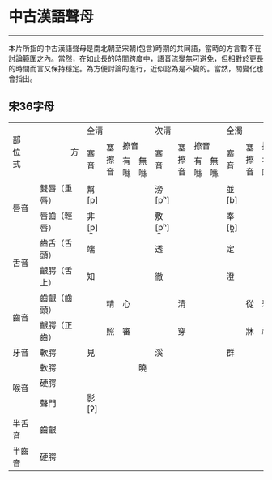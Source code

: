 # 中古漢語聲母
------
本片所指的中古漢語聲母是南北朝至宋朝(包含)時期的共同語，當時的方言暫不在討論範圍之內。當然，在如此長的時間跨度中，語音流變無可避免，但相對於更長的時間而言又保持穩定。為方便討論的進行，近似認為是不變的。當然，關變化也會指出。

## 宋36字母
<html><head><meta charset="utf-8"/></head><body><table><tr><td rowspan="3" colspan="2" t="s" id="sjs-A1">部位                       方式</td><td colspan="4" t="s" id="sjs-C1">全清</td><td colspan="4" t="s" id="sjs-G1">次清</td><td colspan="4" t="s" id="sjs-K1">全濁</td><td colspan="3" t="s" id="sjs-O1">次濁</td><td t="z" id="sjs-R1"></td><td t="z" id="sjs-S1"></td></tr><tr><td rowspan="2" t="s" id="sjs-C2">塞音</td><td rowspan="2" t="s" id="sjs-D2">塞擦音</td><td colspan="2" t="s" id="sjs-E2">擦音</td><td rowspan="2" t="s" id="sjs-G2">塞音</td><td rowspan="2" t="s" id="sjs-H2">塞擦音</td><td colspan="2" t="s" id="sjs-I2">擦音</td><td rowspan="2" t="s" id="sjs-K2">塞音</td><td rowspan="2" t="s" id="sjs-L2">塞擦音</td><td colspan="2" t="s" id="sjs-M2">擦音</td><td rowspan="2" t="s" id="sjs-O2">鼻音</td><td rowspan="2" t="s" id="sjs-P2">邊音</td><td rowspan="2" t="s" id="sjs-Q2">半元音</td><td t="z" id="sjs-R2"></td><td t="z" id="sjs-S2"></td></tr><tr><td t="s" id="sjs-E3">有噝</td><td t="s" id="sjs-F3">無噝</td><td t="s" id="sjs-I3">有噝</td><td t="s" id="sjs-J3">無噝</td><td t="s" id="sjs-M3">有噝</td><td t="s" id="sjs-N3">無噝</td><td t="z" id="sjs-R3"></td><td t="z" id="sjs-S3"></td></tr><tr><td rowspan="2" t="s" id="sjs-A4">唇音</td><td t="s" id="sjs-B4">雙唇（重唇）</td><td t="s" id="sjs-C4">幫[&#x70;]</td><td t="s" id="sjs-D4" xml:space="preserve">　</td><td t="s" id="sjs-E4" xml:space="preserve">　</td><td t="s" id="sjs-F4" xml:space="preserve">　</td><td t="s" id="sjs-G4">滂[&#x70;&#x2B0;]</td><td t="s" id="sjs-H4" xml:space="preserve">　</td><td t="s" id="sjs-I4" xml:space="preserve">　</td><td t="s" id="sjs-J4" xml:space="preserve">　</td><td t="s" id="sjs-K4">並[&#x62;]</td><td t="s" id="sjs-L4" xml:space="preserve">　</td><td t="s" id="sjs-M4" xml:space="preserve">　</td><td t="s" id="sjs-N4" xml:space="preserve">　</td><td t="s" id="sjs-O4">明[&#x6D;]</td><td t="s" id="sjs-P4" xml:space="preserve">　</td><td t="s" id="sjs-Q4" xml:space="preserve">　</td><td t="z" id="sjs-R4"></td><td t="z" id="sjs-S4"></td></tr><tr><td t="s" id="sjs-B5">唇齒（輕唇）</td><td t="s" id="sjs-C5">非[&#x70;&#x32A;]</td><td t="s" id="sjs-D5" xml:space="preserve">　</td><td t="s" id="sjs-E5" xml:space="preserve">　</td><td t="s" id="sjs-F5" xml:space="preserve">　</td><td t="s" id="sjs-G5">敷[&#x70;&#x32A;&#x2B0;]</td><td t="s" id="sjs-H5" xml:space="preserve">　</td><td t="z" id="sjs-I5"></td><td t="s" id="sjs-J5" xml:space="preserve">　</td><td t="s" id="sjs-K5">奉[&#x62;&#x32A;]</td><td t="s" id="sjs-L5" xml:space="preserve">　</td><td t="s" id="sjs-M5" xml:space="preserve">　</td><td t="s" id="sjs-N5" xml:space="preserve">　</td><td t="s" id="sjs-O5">微[&#x271;]</td><td t="s" id="sjs-P5" xml:space="preserve">　</td><td t="s" id="sjs-Q5" xml:space="preserve">　</td><td t="z" id="sjs-R5"></td><td t="z" id="sjs-S5"></td></tr><tr><td rowspan="2" t="s" id="sjs-A6">舌音</td><td t="s" id="sjs-B6">齒舌（舌頭）</td><td t="s" id="sjs-C6">端</td><td t="s" id="sjs-D6" xml:space="preserve">　</td><td t="s" id="sjs-E6" xml:space="preserve">　</td><td t="s" id="sjs-F6" xml:space="preserve">　</td><td t="s" id="sjs-G6">透</td><td t="s" id="sjs-H6" xml:space="preserve">　</td><td t="z" id="sjs-I6"></td><td t="s" id="sjs-J6" xml:space="preserve">　</td><td t="s" id="sjs-K6">定</td><td t="s" id="sjs-L6" xml:space="preserve">　</td><td t="s" id="sjs-M6" xml:space="preserve">　</td><td t="s" id="sjs-N6" xml:space="preserve">　</td><td t="s" id="sjs-O6">泥</td><td t="s" id="sjs-P6" xml:space="preserve">　</td><td t="s" id="sjs-Q6" xml:space="preserve">　</td><td t="z" id="sjs-R6"></td><td t="z" id="sjs-S6"></td></tr><tr><td t="s" id="sjs-B7">齦腭（舌上）</td><td t="s" id="sjs-C7">知</td><td t="s" id="sjs-D7" xml:space="preserve">　</td><td t="s" id="sjs-E7" xml:space="preserve">　</td><td t="s" id="sjs-F7" xml:space="preserve">　</td><td t="s" id="sjs-G7">徹</td><td t="s" id="sjs-H7" xml:space="preserve">　</td><td t="z" id="sjs-I7"></td><td t="s" id="sjs-J7" xml:space="preserve">　</td><td t="s" id="sjs-K7">澄</td><td t="s" id="sjs-L7" xml:space="preserve">　</td><td t="s" id="sjs-M7" xml:space="preserve">　</td><td t="s" id="sjs-N7" xml:space="preserve">　</td><td t="s" id="sjs-O7">娘[&#x273;]</td><td t="s" id="sjs-P7" xml:space="preserve">　</td><td t="s" id="sjs-Q7" xml:space="preserve">　</td><td t="z" id="sjs-R7"></td><td t="z" id="sjs-S7"></td></tr><tr><td rowspan="2" t="s" id="sjs-A8">齒音</td><td t="s" id="sjs-B8">齒齦（齒頭）</td><td t="s" id="sjs-C8" xml:space="preserve">　</td><td t="s" id="sjs-D8">精</td><td t="s" id="sjs-E8">心</td><td t="s" id="sjs-F8" xml:space="preserve">　</td><td t="s" id="sjs-G8" xml:space="preserve">　</td><td t="s" id="sjs-H8">清</td><td t="z" id="sjs-I8"></td><td t="s" id="sjs-J8" xml:space="preserve">　</td><td t="s" id="sjs-K8" xml:space="preserve">　</td><td t="s" id="sjs-L8">從</td><td t="s" id="sjs-M8">邪</td><td t="s" id="sjs-N8" xml:space="preserve">　</td><td t="s" id="sjs-O8" xml:space="preserve">　</td><td t="s" id="sjs-P8" xml:space="preserve">　</td><td t="s" id="sjs-Q8" xml:space="preserve">　</td><td t="z" id="sjs-R8"></td><td t="z" id="sjs-S8"></td></tr><tr><td t="s" id="sjs-B9">齦腭（正齒）</td><td t="s" id="sjs-C9" xml:space="preserve">　</td><td t="s" id="sjs-D9">照</td><td t="s" id="sjs-E9">審</td><td t="s" id="sjs-F9" xml:space="preserve">　</td><td t="s" id="sjs-G9" xml:space="preserve">　</td><td t="s" id="sjs-H9">穿</td><td t="z" id="sjs-I9"></td><td t="s" id="sjs-J9" xml:space="preserve">　</td><td t="s" id="sjs-K9" xml:space="preserve">　</td><td t="s" id="sjs-L9">牀</td><td t="s" id="sjs-M9">禪</td><td t="s" id="sjs-N9" xml:space="preserve">　</td><td t="s" id="sjs-O9" xml:space="preserve">　</td><td t="s" id="sjs-P9" xml:space="preserve">　</td><td t="s" id="sjs-Q9" xml:space="preserve">　</td><td t="z" id="sjs-R9"></td><td t="z" id="sjs-S9"></td></tr><tr><td t="s" id="sjs-A10">牙音</td><td t="s" id="sjs-B10">軟腭</td><td t="s" id="sjs-C10">見</td><td t="s" id="sjs-D10" xml:space="preserve">　</td><td t="s" id="sjs-E10" xml:space="preserve">　</td><td t="s" id="sjs-F10" xml:space="preserve">　</td><td t="s" id="sjs-G10">溪</td><td t="s" id="sjs-H10" xml:space="preserve">　</td><td t="z" id="sjs-I10"></td><td t="s" id="sjs-J10" xml:space="preserve">　</td><td t="s" id="sjs-K10">群</td><td t="s" id="sjs-L10" xml:space="preserve">　</td><td t="s" id="sjs-M10" xml:space="preserve">　</td><td t="s" id="sjs-N10" xml:space="preserve">　</td><td t="s" id="sjs-O10">疑</td><td t="s" id="sjs-P10" xml:space="preserve">　</td><td t="s" id="sjs-Q10" xml:space="preserve">　</td><td t="z" id="sjs-R10"></td><td t="z" id="sjs-S10"></td></tr><tr><td rowspan="3" t="s" id="sjs-A11">喉音</td><td t="s" id="sjs-B11">軟腭</td><td t="s" id="sjs-C11" xml:space="preserve">　</td><td t="s" id="sjs-D11" xml:space="preserve">　</td><td t="s" id="sjs-E11" xml:space="preserve">　</td><td t="s" id="sjs-F11">曉</td><td t="s" id="sjs-G11" xml:space="preserve">　</td><td t="s" id="sjs-H11" xml:space="preserve">　</td><td t="z" id="sjs-I11"></td><td t="s" id="sjs-J11" xml:space="preserve">　</td><td t="s" id="sjs-K11" xml:space="preserve">　</td><td t="s" id="sjs-L11" xml:space="preserve">　</td><td t="s" id="sjs-M11" xml:space="preserve">　</td><td t="s" id="sjs-N11">匣</td><td t="s" id="sjs-O11" xml:space="preserve">　</td><td t="s" id="sjs-P11" xml:space="preserve">　</td><td t="s" id="sjs-Q11" xml:space="preserve">　</td><td t="z" id="sjs-R11"></td><td t="z" id="sjs-S11"></td></tr><tr><td t="s" id="sjs-B12">硬腭</td><td t="s" id="sjs-C12" xml:space="preserve">　</td><td t="s" id="sjs-D12" xml:space="preserve">　</td><td t="s" id="sjs-E12" xml:space="preserve">　</td><td t="s" id="sjs-F12" xml:space="preserve">　</td><td t="s" id="sjs-G12" xml:space="preserve">　</td><td t="s" id="sjs-H12" xml:space="preserve">　</td><td t="z" id="sjs-I12"></td><td t="s" id="sjs-J12" xml:space="preserve">　</td><td t="s" id="sjs-K12" xml:space="preserve">　</td><td t="s" id="sjs-L12" xml:space="preserve">　</td><td t="s" id="sjs-M12" xml:space="preserve">　</td><td t="s" id="sjs-N12" xml:space="preserve">　</td><td t="s" id="sjs-O12" xml:space="preserve">　</td><td t="s" id="sjs-P12" xml:space="preserve">　</td><td t="s" id="sjs-Q12">喻</td><td t="z" id="sjs-R12"></td><td t="z" id="sjs-S12"></td></tr><tr><td t="s" id="sjs-B13">聲門</td><td t="s" id="sjs-C13">影[&#x294;]</td><td t="s" id="sjs-D13" xml:space="preserve">　</td><td t="s" id="sjs-E13" xml:space="preserve">　</td><td t="s" id="sjs-F13" xml:space="preserve">　</td><td t="s" id="sjs-G13" xml:space="preserve">　</td><td t="s" id="sjs-H13" xml:space="preserve">　</td><td t="z" id="sjs-I13"></td><td t="s" id="sjs-J13" xml:space="preserve">　</td><td t="s" id="sjs-K13" xml:space="preserve">　</td><td t="s" id="sjs-L13" xml:space="preserve">　</td><td t="s" id="sjs-M13" xml:space="preserve">　</td><td t="s" id="sjs-N13" xml:space="preserve">　</td><td t="s" id="sjs-O13" xml:space="preserve">　</td><td t="s" id="sjs-P13" xml:space="preserve">　</td><td t="s" id="sjs-Q13" xml:space="preserve">　</td><td t="z" id="sjs-R13"></td><td t="z" id="sjs-S13"></td></tr><tr><td t="s" id="sjs-A14">半舌音</td><td t="s" id="sjs-B14">齒齦</td><td t="s" id="sjs-C14" xml:space="preserve">　</td><td t="s" id="sjs-D14" xml:space="preserve">　</td><td t="s" id="sjs-E14" xml:space="preserve">　</td><td t="s" id="sjs-F14" xml:space="preserve">　</td><td t="s" id="sjs-G14" xml:space="preserve">　</td><td t="s" id="sjs-H14" xml:space="preserve">　</td><td t="z" id="sjs-I14"></td><td t="s" id="sjs-J14" xml:space="preserve">　</td><td t="s" id="sjs-K14" xml:space="preserve">　</td><td t="s" id="sjs-L14" xml:space="preserve">　</td><td t="s" id="sjs-M14" xml:space="preserve">　</td><td t="s" id="sjs-N14" xml:space="preserve">　</td><td t="s" id="sjs-O14" xml:space="preserve">　</td><td t="s" id="sjs-P14">來</td><td t="s" id="sjs-Q14" xml:space="preserve">　</td><td t="z" id="sjs-R14"></td><td t="z" id="sjs-S14"></td></tr><tr><td t="s" id="sjs-A15">半齒音</td><td t="s" id="sjs-B15">硬腭</td><td t="s" id="sjs-C15" xml:space="preserve">　</td><td t="s" id="sjs-D15" xml:space="preserve">　</td><td t="s" id="sjs-E15" xml:space="preserve">　</td><td t="s" id="sjs-F15" xml:space="preserve">　</td><td t="s" id="sjs-G15" xml:space="preserve">　</td><td t="s" id="sjs-H15" xml:space="preserve">　</td><td t="s" id="sjs-I15" xml:space="preserve">　</td><td t="s" id="sjs-J15" xml:space="preserve">　</td><td t="s" id="sjs-K15" xml:space="preserve">　</td><td t="s" id="sjs-L15" xml:space="preserve">　</td><td t="s" id="sjs-M15" xml:space="preserve">　</td><td t="s" id="sjs-N15" xml:space="preserve">　</td><td t="s" id="sjs-O15">日[&#x272;]</td><td t="s" id="sjs-P15" xml:space="preserve">　</td><td t="s" id="sjs-Q15" xml:space="preserve">　</td><td t="z" id="sjs-R15"></td><td t="z" id="sjs-S15"></td></tr></table></body></html>
